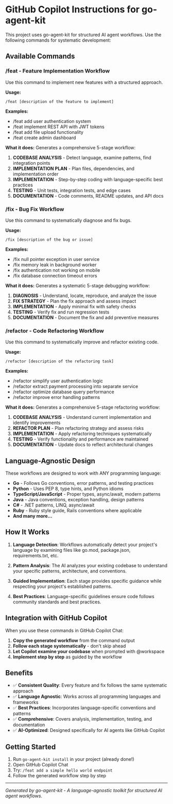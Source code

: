 # GitHub Copilot Instructions for go-agent-kit

This project uses go-agent-kit for structured AI agent workflows. Use the following commands for systematic development:

## Available Commands

### /feat - Feature Implementation Workflow
Use this command to implement new features with a structured approach.

**Usage:**
```
/feat [description of the feature to implement]
```

**Examples:**
- /feat add user authentication system
- /feat implement REST API with JWT tokens
- /feat add file upload functionality
- /feat create admin dashboard

**What it does:**
Generates a comprehensive 5-stage workflow:
1. **CODEBASE ANALYSIS** - Detect language, examine patterns, find integration points
2. **IMPLEMENTATION PLAN** - Plan files, dependencies, and implementation order
3. **IMPLEMENTATION** - Step-by-step coding with language-specific best practices
4. **TESTING** - Unit tests, integration tests, and edge cases
5. **DOCUMENTATION** - Code comments, README updates, and API docs

### /fix - Bug Fix Workflow
Use this command to systematically diagnose and fix bugs.

**Usage:**
```
/fix [description of the bug or issue]
```

**Examples:**
- /fix null pointer exception in user service
- /fix memory leak in background worker
- /fix authentication not working on mobile
- /fix database connection timeout errors

**What it does:**
Generates a systematic 5-stage debugging workflow:
1. **DIAGNOSIS** - Understand, locate, reproduce, and analyze the issue
2. **FIX STRATEGY** - Plan the fix approach and assess impact
3. **IMPLEMENTATION** - Apply minimal fix with safety checks
4. **TESTING** - Verify fix and run regression tests
5. **DOCUMENTATION** - Document the fix and add preventive measures

### /refactor - Code Refactoring Workflow
Use this command to systematically improve and refactor existing code.

**Usage:**
```
/refactor [description of the refactoring task]
```

**Examples:**
- /refactor simplify user authentication logic
- /refactor extract payment processing into separate service
- /refactor optimize database query performance
- /refactor improve error handling patterns

**What it does:**
Generates a comprehensive 5-stage refactoring workflow:
1. **CODEBASE ANALYSIS** - Understand current implementation and identify improvements
2. **REFACTOR PLAN** - Plan refactoring strategy and assess risks
3. **IMPLEMENTATION** - Apply refactoring techniques systematically
4. **TESTING** - Verify functionality and performance are maintained
5. **DOCUMENTATION** - Update docs to reflect architectural changes

## Language-Agnostic Design

These workflows are designed to work with ANY programming language:
- **Go** - Follows Go conventions, error patterns, and testing practices
- **Python** - Uses PEP 8, type hints, and Python idioms
- **TypeScript/JavaScript** - Proper types, async/await, modern patterns
- **Java** - Java conventions, exception handling, design patterns
- **C#** - .NET patterns, LINQ, async/await
- **Ruby** - Ruby style guide, Rails conventions where applicable
- **And many more...**

## How It Works

1. **Language Detection**: Workflows automatically detect your project's language by examining files like go.mod, package.json, requirements.txt, etc.

2. **Pattern Analysis**: The AI analyzes your existing codebase to understand your specific patterns, architecture, and conventions.

3. **Guided Implementation**: Each stage provides specific guidance while respecting your project's established patterns.

4. **Best Practices**: Language-specific guidelines ensure code follows community standards and best practices.

## Integration with GitHub Copilot

When you use these commands in GitHub Copilot Chat:

1. **Copy the generated workflow** from the command output
2. **Follow each stage systematically** - don't skip ahead
3. **Let Copilot examine your codebase** when prompted with @workspace
4. **Implement step by step** as guided by the workflow

## Benefits

- ✅ **Consistent Quality**: Every feature and fix follows the same systematic approach
- ✅ **Language Agnostic**: Works across all programming languages and frameworks  
- ✅ **Best Practices**: Incorporates language-specific conventions and patterns
- ✅ **Comprehensive**: Covers analysis, implementation, testing, and documentation
- ✅ **AI-Optimized**: Designed specifically for AI agents like GitHub Copilot

## Getting Started

1. Run `go-agent-kit install` in your project (already done!)
2. Open GitHub Copilot Chat
3. Try: `/feat add a simple hello world endpoint`
4. Follow the generated workflow step by step

---

*Generated by go-agent-kit - A language-agnostic toolkit for structured AI agent workflows.*